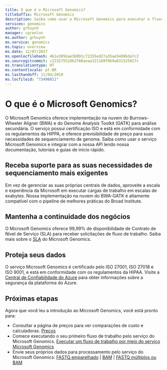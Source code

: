 ```yaml
---
title: O que é o Microsoft Genomics?
titleSuffix: Microsoft Genomics
description: Saiba como usar o Microsoft Genomics para executar o fluxo de trabalho BWA-GATK para análise de genoma.
services: genomics
author: grhuynh
manager: cgronlun
ms.author: grhuynh
ms.service: genomics
ms.topic: overview
ms.date: 12/07/2017
ms.openlocfilehash: 461e385bae3b091c72355ed27a35ae5408bda7c2
ms.sourcegitcommit: c22327552d62f88aeaa321189f9b9a631525027c
ms.translationtype: HT
ms.contentlocale: pt-BR
ms.lasthandoff: 11/04/2019
ms.locfileid: "73498811"
---
```

# <a name="what-is-microsoft-genomics"></a>O que é o Microsoft Genomics?
O Microsoft Genomics oferece implementação na nuvem do Burrows-Wheeler Aligner (BWA) e do Genome Analysis Toolkit (GATK) para análise secundária. O serviço possui certificação ISO e está em conformidade com os regulamentos da HIPPA, e oferece previsibilidade de preço para suas necessidades de sequenciamento de genoma. Saiba como usar o serviço Microsoft Genomics e integrar com a nossa API lendo nossa documentação, tutoriais e guias de início rápido.

## <a name="support-your-most-demanding-sequencing-needs"></a>Receba suporte para as suas necessidades de sequenciamento mais exigentes
Em vez de gerenciar as suas próprias centrais de dados, aproveite a escala e experiência da Microsoft em executar cargas de trabalho em escalas de exabytes. Nossa implementação na nuvem do BWA-GATK é altamente compatível com o pipeline de melhores práticas do Broad Institute.


## <a name="keep-your-business-running"></a>Mantenha a continuidade dos negócios
O Microsoft Genomics oferece 99,99% de disponibilidade de Contrato de Nível de Serviço (SLA) para receber solicitações de fluxo de trabalho. Saiba mais sobre o [SLA](https://azure.microsoft.com/support/legal/sla/genomics/v1_0/) do Microsoft Genomics.


## <a name="secure-your-data"></a>Proteja seus dados
O serviço Microsoft Genomics é certificado pelo ISO 27001, ISO 27018 e ISO 9001, e está em conformidade com os regulamentos da HIPAA. Visite a [Central de Confiabilidade do Azure](https://www.microsoft.com/trustcenter/security) para obter informações sobre a segurança da plataforma do Azure.


## <a name="next-steps"></a>Próximas etapas
Agora que você leu a introdução ao Microsoft Genomics, você está pronto para:
- Consultar a página de preços para ver comparações de custo e calculadoras. [Preços](https://azure.microsoft.com/pricing/details/genomics/)
- Comece executando o seu primeiro fluxo de trabalho pelo serviço do Microsoft Genomics. [Executar um fluxo de trabalho por meio do serviço Microsoft Genomics](quickstart-run-genomics-workflow-portal.md)
- Envie seus próprios dados para processamento pelo serviço do Microsoft Genomics: [FASTQ emparelhado](quickstart-input-pair-FASTQ.md) | [BAM](quickstart-input-BAM.md) | [FASTQ múltiplos ou BAM](quickstart-input-multiple.md) 

